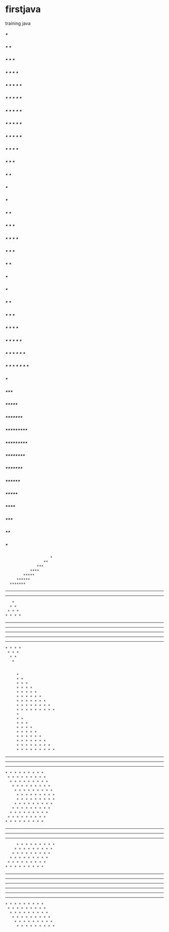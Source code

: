 # firstjava
training java


##### * 
##### * * 
##### * * * 
##### * * * * 


##### * * * * * 
##### * * * * * 
##### * * * * * 
##### * * * * * 
##### * * * * * 


##### * * * * 
##### * * * 
##### * * 
##### * 




##### * 
##### * * 
##### * * * 
##### * * * * 
##### * * * 
##### * * 
##### * 

   
        
#####       * 
#####      * * 
#####     * * * 
#####    * * * * 
#####   * * * * * 
#####  * * * * * * 
##### * * * * * * * 


#####     *
#####    ***
#####   *****
#####  *******
##### *********


#####                           *********
#####                        ********
#####                     *******
#####                  ******
#####               *****
#####            ****
#####         ***
#####      **
#####   *


                        *
                     **
                  ***
               ****
            *****
         ******
      *******
   ********
*********


       *
      * *
     * * *
    * * * *
   * * * * *
  * * * * * *
 * * * * * * *
  * * * * * *
   * * * * *
    * * * *
     * * *
      * *
       *


         *
         * *
         * * *
         * * * *
         * * * * *
         * * * * * *
         * * * * * * *
         * * * * * * * *
         * * * * * * * * *
         *
         * *
         * * *
         * * * *
         * * * * *
         * * * * * *
         * * * * * * *
         * * * * * * * *
         * * * * * * * * *


 * * * * * * * * *
  * * * * * * * * *
   * * * * * * * * *
    * * * * * * * * *
     * * * * * * * * *
      * * * * * * * * *
       * * * * * * * * *
        * * * * * * * * *
         * * * * * * * * *
         * * * * * * * * *
        * * * * * * * * *
       * * * * * * * * *
      * * * * * * * * *
     * * * * * * * * *
    * * * * * * * * *
   * * * * * * * * *
  * * * * * * * * *
 * * * * * * * * *


         * * * * * * * * *
        * * * * * * * * *
       * * * * * * * * *
      * * * * * * * * *
     * * * * * * * * *
    * * * * * * * * *
   * * * * * * * * *
  * * * * * * * * *
 * * * * * * * * *
 * * * * * * * * *
  * * * * * * * * *
   * * * * * * * * *
    * * * * * * * * *
     * * * * * * * * *
      * * * * * * * * *
       * * * * * * * * *
        * * * * * * * * *
         * * * * * * * * *

